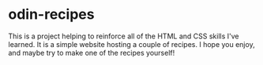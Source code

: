 # odin-recipes

This is a project helping to reinforce all of the HTML and CSS skills I've learned.
It is a simple website hosting a couple of recipes.
I hope you enjoy, and maybe try to make one of the recipes yourself!